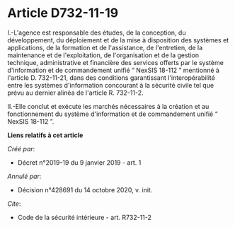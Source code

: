 # Article D732-11-19

I.-L'agence est responsable des études, de la conception, du développement, du déploiement et de la mise à disposition des
systèmes et applications, de la formation et de l'assistance, de l'entretien, de la maintenance et de l'exploitation, de
l'organisation et de la gestion technique, administrative et financière des services offerts par le système d'information et
de commandement unifié “ NexSIS 18-112 ” mentionné à l'article D. 732-11-21, dans des conditions garantissant
l'interopérabilité entre les systèmes d'information concourant à la sécurité civile tel que prévu au dernier alinéa de
l'article R. 732-11-2. 

II.-Elle conclut et exécute les marchés nécessaires à la création et au fonctionnement du système d'information et de
commandement unifié “ NexSIS 18-112 ”.

**Liens relatifs à cet article**

_Créé par_:

  - Décret n°2019-19 du 9 janvier 2019 - art. 1

_Annulé par_:

  - Décision n°428691 du 14 octobre 2020, v. init.

_Cite_:

  - Code de la sécurité intérieure - art. R732-11-2
